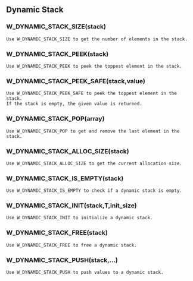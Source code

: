 ## Dynamic Stack
    
### W_DYNAMIC_STACK_SIZE(stack)
    
    
    Use W_DYNAMIC_STACK_SIZE to get the number of elements in the stack.
    
### W_DYNAMIC_STACK_PEEK(stack)
    
    
    Use W_DYNAMIC_STACK_PEEK to peek the toppest element in the stack.
    
### W_DYNAMIC_STACK_PEEK_SAFE(stack,value)
    
    
    Use W_DYNAMIC_STACK_PEEK_SAFE to peek the toppest element in the stack.
    If the stack is empty, the given value is returned.
    
### W_DYNAMIC_STACK_POP(array)
    
    
    Use W_DYNAMIC_STACK_POP to get and remove the last element in the stack.
    
### W_DYNAMIC_STACK_ALLOC_SIZE(stack)
    
    
    Use W_DYNAMIC_STACK_ALLOC_SIZE to get the current allocation size.
    
### W_DYNAMIC_STACK_IS_EMPTY(stack)
    
    
    Use W_DYNAMIC_STACK_IS_EMPTY to check if a dynamic stack is empty.
    
### W_DYNAMIC_STACK_INIT(stack,T,init_size)
    
    
    Use W_DYNAMIC_STACK_INIT to initialize a dynamic stack.
    
### W_DYNAMIC_STACK_FREE(stack)
    
    
    Use W_DYNAMIC_STACK_FREE to free a dynamic stack.
    
### W_DYNAMIC_STACK_PUSH(stack,...)
    
    
    Use W_DYNAMIC_STACK_PUSH to push values to a dynamic stack.
